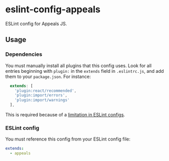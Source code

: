 # eslint-config-appeals
ESLint config for Appeals JS.

## Usage
### Dependencies
You must manually install all plugins that this config uses. Look for all entries beginning with `plugin:` in the `extends` field in `.eslintrc.js`, and add them to your `package.json`. For instance:

```js
  extends: [
    'plugin:react/recommended',
    'plugin:import/errors',
    'plugin:import/warnings'
  ],
```

This is required because of a [limitation in ESLint configs](https://github.com/eslint/eslint/issues/3458).

### ESLint config
You must reference this config from your ESLint config file:

```yml
extends:
  - appeals
```

